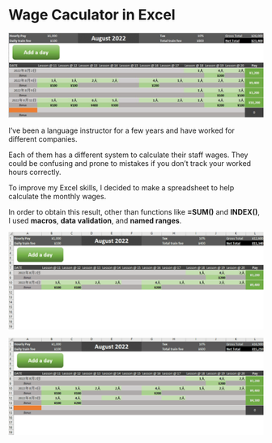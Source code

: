 # Wage Caculator in Excel

![Wage Calculator](https://raw.githubusercontent.com/ferralex/wage-caculator-excel/main/WageCalculator.jpg)

I’ve been a language instructor for a few years and have worked for different companies.

Each of them has a different system to calculate their staff wages. They could be confusing and prone to mistakes if you don’t track your worked hours correctly.

To improve my Excel skills, I decided to make a spreadsheet to help calculate the monthly wages.

In order to obtain this result, other than functions like **=SUM()** and **INDEX()**, I used **macros**, **data validation**, and **named ranges**.

![Adding a day](https://raw.githubusercontent.com/ferralex/wage-caculator-excel/main/WageCalculator2.gif)

![Blocked inputs](https://raw.githubusercontent.com/ferralex/wage-caculator-excel/main/WageCalculator3.gif)
